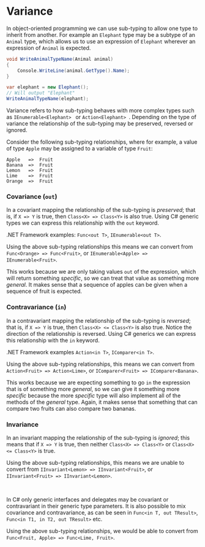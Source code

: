 # Variance

In object-oriented programming we can use sub-typing to allow one type to inherit from another. For example an ```Elephant``` type may be a subtype of an ```Animal``` type, which allows us to use an expression of ```Elephant``` wherever an expression of ```Animal``` is expected.

```csharp
void WriteAnimalTypeName(Animal animal)
{
    Console.WriteLine(animal.GetType().Name);
}

var elephant = new Elephant();
// Will output "Elephant"
WriteAnimalTypeName(elephant);
```

Variance refers to how sub-typing behaves with more complex types such as ```IEnumerable<Elephant> ``` or ```Action<Elephant> ```. Depending on the type of variance the relationship of the sub-typing may be preserved, reversed or ignored.


Consider the following sub-typing relationships, where for example, a value of type ```Apple``` may be assigned to a variable of type ```Fruit```:

```
Apple   =>  Fruit  
Banana  =>  Fruit  
Lemon   =>  Fruit
Lime    =>  Fruit  
Orange  =>  Fruit  
```
### Covariance (```out```)
In a covariant mapping the relationship of the sub-typing is *preserved*; that is, if ```X => Y``` is true, then ```Class<X> => Class<Y>``` is also true. Using C# generic types we can express this relationship with the ```out``` keyword.

.NET Framework examples: ```Func<out T>```, ```IEnumerable<out T>```.   

Using the above sub-typing relationships this means we can convert from ```Func<Orange> => Func<Fruit>```, or ```IEnumerable<Apple> => IEnumerable<Fruit>```.

This works because we are only taking values ```out``` of the expression, which will return something *specific*, so we can treat that value as something more *general*. It makes sense that a sequence of apples can be given when a sequence of fruit is expected.

### Contravariance (```in```)
In a contravariant mapping the relationship of the sub-typing is *reversed*; that is, if ```X => Y``` is true, then ```Class<X> <= Class<Y>``` is also true. Notice the direction of the relationship is reversed. Using C# generics we can express this relationship with the ```in``` keyword.

.NET Framework examples ```Action<in T>```, ```IComparer<in T>```.

Using the above sub-typing relationships, this means we can convert from ```Action<Fruit> => Action<Lime>```, or ```IComparer<Fruit> => IComparer<Banana>```.

This works because we are expecting something to go ```in``` the expression that is of something more *general*, so we can give it something more *specific* because the more *specific* type will also implement all of the methods of the *general* type. Again, it makes sense that something that can compare two fruits can also compare two bananas.

### Invariance
In an invariant mapping the relationship of the sub-typing is *ignored*; this means that if ```X => Y``` is true, then neither ```Class<X> => Class<Y>``` or ```Class<X> <= Class<Y>``` is true.

Using the above sub-typing relationships, this means we are unable to convert from ```IInvariant<Lemon> => IInvariant<Fruit>```, or ```IInvariant<Fruit> => IInvariant<Lemon>```.

&nbsp;

In C# only generic interfaces and delegates may be covariant or contravariant in their generic type parameters. It is also possible to mix covariance and contravariance, as can be seen in ```Func<in T, out TResult>```, ```Func<in T1, in T2, out TResult>``` etc.

Using the above sub-typing relationships, we would be able to convert from ```Func<Fruit, Apple> => Func<Lime, Fruit>```. 